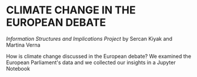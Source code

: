 # CLIMATE CHANGE IN THE EUROPEAN DEBATE 
_Information Structures and Implications Project_
by Sercan Kiyak and Martina Verna


How is climate change discussed in the European debate?
We examined the European Parliament's data and we collected our insights in a Jupyter Notebook
